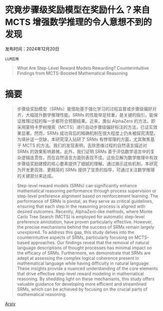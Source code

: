 # 究竟步骤级奖励模型在奖励什么？来自 MCTS 增强数学推理的令人意想不到的发现

发布时间：2024年12月20日

`LLM应用`

> What Are Step-Level Reward Models Rewarding? Counterintuitive Findings from MCTS-Boosted Mathematical Reasoning

# 摘要

> 步骤级奖励模型（SRMs）能借助基于强化学习的过程监督或步骤级偏好对齐，大幅提升数学推理性能。SRMs 的性能举足轻重，是关键的指引，能保证推理过程的每一步都符合预期结果。近来，类似 AlphaZero 的方法，即采用蒙特卡罗树搜索（MCTS）进行自动步骤级偏好标注的方法，已证实效果显著。然而，SRMs 成功背后的精确机制在很大程度上仍未被探究清楚。为填补这一空缺，本研究深入钻研了 SRMs 有悖常理的方面，尤其聚焦基于 MCTS 的方法。我们的发现表明，去除思维过程的自然语言描述对 SRMs 的效果影响甚微。此外，我们证明 SRMs 善于评估数学语言中的复杂逻辑连贯性，而在自然语言方面则表现不佳。这些见解为数学推理中有效步骤级奖励建模的核心要素提供了细腻的理解。通过揭示这些机制，本研究为开发更高效、更精简的 SRMs 提供了宝贵的指导，可通过关注数学推理的关键部分来达成。

> Step-level reward models (SRMs) can significantly enhance mathematical reasoning performance through process supervision or step-level preference alignment based on reinforcement learning. The performance of SRMs is pivotal, as they serve as critical guidelines, ensuring that each step in the reasoning process is aligned with desired outcomes. Recently, AlphaZero-like methods, where Monte Carlo Tree Search (MCTS) is employed for automatic step-level preference annotation, have proven particularly effective. However, the precise mechanisms behind the success of SRMs remain largely unexplored. To address this gap, this study delves into the counterintuitive aspects of SRMs, particularly focusing on MCTS-based approaches. Our findings reveal that the removal of natural language descriptions of thought processes has minimal impact on the efficacy of SRMs. Furthermore, we demonstrate that SRMs are adept at assessing the complex logical coherence present in mathematical language while having difficulty in natural language. These insights provide a nuanced understanding of the core elements that drive effective step-level reward modeling in mathematical reasoning. By shedding light on these mechanisms, this study offers valuable guidance for developing more efficient and streamlined SRMs, which can be achieved by focusing on the crucial parts of mathematical reasoning.

[Arxiv](https://arxiv.org/abs/2412.15904)